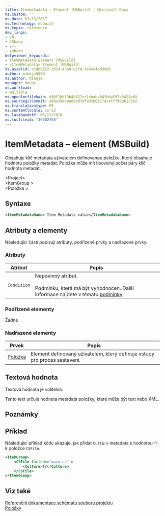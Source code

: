 ```yaml
---
title: Itemmetadata – Element (MSBuild) | Microsoft Docs
ms.custom: ''
ms.date: 03/13/2017
ms.technology: msbuild
ms.topic: reference
dev_langs:
- VB
- CSharp
- C++
- jsharp
helpviewer_keywords:
- ItemMetadata Element [MSBuild]
- <ItemMetadata> Element [MSBuild]
ms.assetid: e3db5122-202d-43a9-b2f4-3e0ec4ed3d08
author: mikejo5000
ms.author: mikejo
manager: douge
ms.workload:
- multiple
ms.openlocfilehash: d90f1bb73b4d327cc1deabc94fbb4f97c8421e69
ms.sourcegitcommit: 498e39e89a89ad7bf9dcb0617424fff999b1c3b2
ms.translationtype: MT
ms.contentlocale: cs-CZ
ms.lasthandoff: 06/21/2018
ms.locfileid: "36302768"
---
```

# <a name="itemmetadata-element-msbuild"></a>ItemMetadata – element (MSBuild)
Obsahuje klíč metadata uživatelem definovanou položku, který obsahuje hodnotu položky metadat. Položka může mít libovolný počet páry klíč hodnota metadat.  

 \<Project>  
 \<ItemGroup >  
 \<Položka >  

## <a name="syntax"></a>Syntaxe  

```xml  
<ItemMetadataName> Item Metadata value</ItemMetadataName>  
```  

## <a name="attributes-and-elements"></a>Atributy a elementy  
 Následující části popisují atributy, podřízené prvky a nadřazené prvky.  

### <a name="attributes"></a>Atributy  

|Atribut|Popis|  
|---------------|-----------------|  
|`Condition`|Nepovinný atribut.<br /><br /> Podmínku, která má být vyhodnocen. Další informace najdete v tématu [podmínky](../msbuild/msbuild-conditions.md).|  

### <a name="child-elements"></a>Podřízené elementy  
 Žádné  

### <a name="parent-elements"></a>Nadřazené elementy  

|Prvek|Popis|  
|-------------|-----------------|  
|[Položka](../msbuild/item-element-msbuild.md)|Element definovaný uživatelem, který definuje vstupy pro proces sestavení.|  

## <a name="text-value"></a>Textová hodnota  
 Textová hodnota je volitelná.  

 Tento text určuje hodnota metadata položky, které může být text nebo XML.  

## <a name="remarks"></a>Poznámky  

## <a name="example"></a>Příklad  
 Následující příklad kódu ukazuje, jak přidat `Culture` metadata s hodnotou `fr` k položce `CSFile`.  

```xml  
<ItemGroup>  
    <CSFile Include="main.cs" >  
        <Culture>fr</Culture>  
    </CSFile>  
</ItemGroup>  
```  

## <a name="see-also"></a>Viz také  
 [Referenční dokumentace schématu souboru projektu](../msbuild/msbuild-project-file-schema-reference.md)   
 [Položky](../msbuild/msbuild-items.md)
